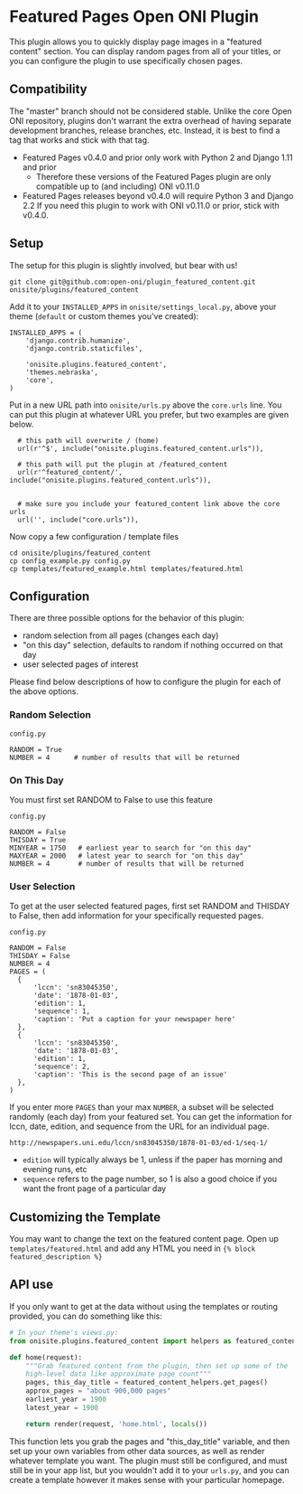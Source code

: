# Featured Pages Open ONI Plugin

This plugin allows you to quickly display page images in a "featured content" section.  You can display random pages from all of your titles, or you can configure the plugin to use specifically chosen pages.

## Compatibility

The "master" branch should not be considered stable.  Unlike the core Open ONI
repository, plugins don't warrant the extra overhead of having separate
development branches, release branches, etc.  Instead, it is best to find a tag
that works and stick with that tag.

- Featured Pages v0.4.0 and prior only work with Python 2 and Django 1.11 and prior
  - Therefore these versions of the Featured Pages plugin are only compatible up to
    (and including) ONI v0.11.0
- Featured Pages releases beyond v0.4.0 will require Python 3 and Django 2.2 If
  you need this plugin to work with ONI v0.11.0 or prior, stick with v0.4.0.

## Setup

The setup for this plugin is slightly involved, but bear with us!

```
git clone git@github.com:open-oni/plugin_featured_content.git onisite/plugins/featured_content
```

Add it to your `INSTALLED_APPS` in `onisite/settings_local.py`, above your theme (`default` or custom themes you've created):

```
INSTALLED_APPS = (
    'django.contrib.humanize',
    'django.contrib.staticfiles',

    'onisite.plugins.featured_content',
    'themes.nebraska',
    'core',
)

```

Put in a new URL path into `onisite/urls.py` above the `core.urls` line.  You can put this plugin at whatever URL you prefer, but two examples are given below.

```
  # this path will overwrite / (home)
  url(r'^$', include("onisite.plugins.featured_content.urls")),

  # this path will put the plugin at /featured_content
  url(r'^featured_content/', include("onisite.plugins.featured_content.urls")),


  # make sure you include your featured_content link above the core urls
  url('', include("core.urls")),
```

Now copy a few configuration / template files
```
cd onisite/plugins/featured_content
cp config_example.py config.py
cp templates/featured_example.html templates/featured.html
```

## Configuration

There are three possible options for the behavior of this plugin:

- random selection from all pages (changes each day)
- "on this day" selection, defaults to random if nothing occurred on that day
- user selected pages of interest

Please find below descriptions of how to configure the plugin for each of the above options.

### Random Selection

`config.py`

```
RANDOM = True
NUMBER = 4      # number of results that will be returned
```

### On This Day

You must first set RANDOM to False to use this feature

`config.py`

```
RANDOM = False
THISDAY = True
MINYEAR = 1750   # earliest year to search for "on this day"
MAXYEAR = 2000   # latest year to search for "on this day"
NUMBER = 4       # number of results that will be returned
```

### User Selection

To get at the user selected featured pages, first set RANDOM and THISDAY to False, then add information for your specifically requested pages.

`config.py`

```
RANDOM = False
THISDAY = False
NUMBER = 4
PAGES = (
  {
      'lccn': 'sn83045350',
      'date': '1878-01-03',
      'edition': 1,
      'sequence': 1,
      'caption': 'Put a caption for your newspaper here'
  },
  {
      'lccn': 'sn83045350',
      'date': '1878-01-03',
      'edition': 1,
      'sequence': 2,
      'caption': 'This is the second page of an issue'
  },
)
```

If you enter more `PAGES` than your max `NUMBER`, a subset will be selected randomly (each day) from your featured set.  You can get the information for lccn, date, edition, and sequence from the URL for an individual page.

`http://newspapers.uni.edu/lccn/sn83045350/1878-01-03/ed-1/seq-1/`

- `edition` will typically always be 1, unless if the paper has morning and evening runs, etc
- `sequence` refers to the page number, so 1 is also a good choice if you want the front page of a particular day


## Customizing the Template

You may want to change the text on the featured content page.  Open up `templates/featured.html` and add any HTML you need in `{% block featured_description %}`


## API use

If you only want to get at the data without using the templates or routing provided, you can do something like this:

```python
# In your theme's views.py:
from onisite.plugins.featured_content import helpers as featured_content_helpers

def home(request):
    """Grab featured content from the plugin, then set up some of the
    high-level data like approximate page count"""
    pages, this_day_title = featured_content_helpers.get_pages()
    approx_pages = "about 900,000 pages"
    earliest_year = 1900
    latest_year = 1900

    return render(request, 'home.html', locals())
```

This function lets you grab the pages and "this_day_title" variable, and then
set up your own variables from other data sources, as well as render whatever
template you want.  The plugin must still be configured, and must still be in
your app list, but you wouldn't add it to your `urls.py`, and you can create a
template however it makes sense with your particular homepage.
